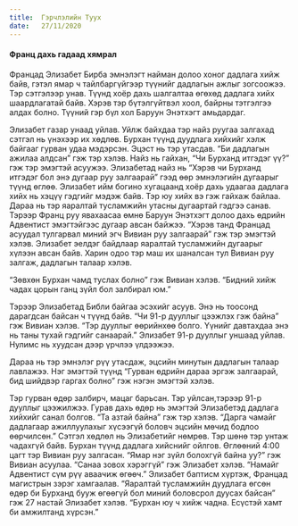 ```yaml
---
title:  Гэрчлэлийн Туух
date:   27/11/2020
---
```


#### Франц дахь гадаад хямрал

Францад Элизабет Бирба эмнэлэгт найман долоо хоног дадлага хийж байв, гэтэл ямар ч тайлбаргүйгээр түүнийг дадлагын ажлыг зогсоожээ. Тэр сэтгэлээр унав. Түүнд хоёр дахь шалгалтаа өгөхөд дадлага хийх шаардлагатай байв. Хэрэв тэр бүтэлгүйтвэл хоол, байрны тэтгэлгээ алдах болно. Түүний гэр бүл хол Баруун Энэтхэгт амьдардаг.

Элизабет газар унаад уйлав. Уйлж байхдаа тэр найз руугаа залгахад сэтгэл нь үнэхээр их хөдлөв. Бурхан түүнд дуудлага хийхийг хэлж байгааг гурван удаа мэдэрсэн. Эцэст нь тэр утасдав. “Би дадлагын ажилаа алдсан” гэж тэр хэлэв. Найз нь гайхан, “Чи Бурханд итгэдэг үү?” гэж тэр эмэгтэй асуужээ. Элизабетад найз нь “Хэрэв чи Бурханд итгэдэг бол энэ дугаар руу залгаарай” гээд өөр эмнэлэгийн дугаарыг түүнд өглөө. Элизабет ийм богино хугацаанд хоёр дахь удаагаа дадлага хийх нь хэцүү гэдгийг мэдэж байв. Тэр юу хийх вэ гэж гайхаж байлаа. Дараа нь тэр яаралтай тусламжийн утасны дугаартай гэдгээ санав. Тэрээр Франц руу явахаасаа өмнө Баруун Энэтхэгт долоо дахь өдрийн Адвентист эмэгтэйгээс дугаар авсан байжээ. “Хэрэв танд Францад асуудал тулгарвал миний эгч Вивиан руу залгаарай” гэж тэр эмэгтэй хэлэв. Элизабет эелдэг байдлаар яаралтай тусламжийн дугаарыг хүлээн авсан байв. Харин одоо тэр маш их шаналсан тул Вивиан руу залгаж, дадлагын талаар хэлэв.

“Зөвхөн Бурхан чамд туслах болно” гэж Вивиан хэлэв. “Бидний хийж чадах цорын ганц зүйл бол залбирал юм.”

Тэрээр Элизабетад Библи байгаа эсэхийг асуув. Энэ нь тоосонд дарагдсан байсан ч түүнд байв. “Чи 91-р дууллыг цээжлэх гэж байна” гэж Вивиан хэлэв. “Тэр дууллыг өөрийнхөө болго. Үүнийг давтахдаа энэ нь таны тухай гэдгийг санаарай.” Элизабет 91-р дууллыг уншаад уйлав. Нулимс нь хуудсан дээр үрчлээ үлдээжээ.

Дараа нь тэр эмнэлэг рүү утасдаж, эцсийн минутын дадлагын талаар лавлажээ. Нэг эмэгтэй түүнд “Гурван өдрийн дараа эргэж залгаарай, бид шийдвэр гаргах болно” гэж нэгэн эмэгтэй хэлэв.

Тэр гурван өдөр залбирч, мацаг барьсан. Тэр уйлсан,тэрээр 91-р дууллыг цээжилжээ. Гурав дахь өдөр нь эмэгтэй Элизабетэд дадлага хийхийг санал болгов. “Та азтай байна” гэж тэр хэлэв. “Дарга чамайг дадлагаар ажиллуулахыг хүсээгүй боловч эцсийн мөчид бодлоо өөрчилсөн.” Сэтгэл хөдлөл нь Элизабетийг нөмрөв. Тэр шөнө тэр унтаж чадахгүй байв. Бурхан түүнд дадлага хийснийг ойлгов. Өглөөний 4:00 цагт тэр Вивиан руу залгасан. “Ямар нэг зүйл болохгүй байна уу?” гэж Вивиан асуулаа. “Санаа зовох хэрэггүй” гэж Элизабет хэлэв. “Намайг Адвентист сүм рүү аваачиж өгөөч.” Элизабет баптисм хүртэж, Францад магистрын зэрэг хамгаалав. “Яаралтай тусламжийн дуудлага өгсөн өдөр би Бурханд бууж өгөөгүй бол миний боловсрол дуусах байсан” гэж 27 настай Элизабет хэлэв. “Бурхан юу ч хийж чадна. Есүстэй хамт би амжилтанд хүрсэн.”